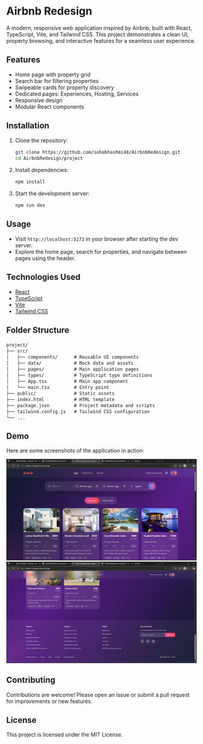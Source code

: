 # Airbnb Redesign

A modern, responsive web application inspired by Airbnb, built with React, TypeScript, Vite, and Tailwind CSS. This project demonstrates a clean UI, property browsing, and interactive features for a seamless user experience.

## Features
- Home page with property grid
- Search bar for filtering properties
- Swipeable cards for property discovery
- Dedicated pages: Experiences, Hosting, Services
- Responsive design
- Modular React components

## Installation
1. Clone the repository:
   ```sh
   git clone https://github.com/sohebhashmi48/AirbnbRedesign.git
   cd AirbnbRedesign/project
   ```
2. Install dependencies:
   ```sh
   npm install
   ```
3. Start the development server:
   ```sh
   npm run dev
   ```

## Usage
- Visit `http://localhost:5173` in your browser after starting the dev server.
- Explore the home page, search for properties, and navigate between pages using the header.

## Technologies Used
- [React](https://react.dev/)
- [TypeScript](https://www.typescriptlang.org/)
- [Vite](https://vitejs.dev/)
- [Tailwind CSS](https://tailwindcss.com/)

## Folder Structure
```
project/
├── src/
│   ├── components/      # Reusable UI components
│   ├── data/            # Mock data and assets
│   ├── pages/           # Main application pages
│   ├── types/           # TypeScript type definitions
│   ├── App.tsx          # Main app component
│   └── main.tsx         # Entry point
├── public/              # Static assets
├── index.html           # HTML template
├── package.json         # Project metadata and scripts
├── tailwind.config.js   # Tailwind CSS configuration
└── ...
```

## Demo

Here are some screenshots of the application in action:

![Home Page Demo](https://raw.githubusercontent.com/sohebhashmi48/AirbnbRedesign/main/dist/assets/image.png)
![Property Grid Demo](dist\assets\ss2.png)

## Contributing
Contributions are welcome! Please open an issue or submit a pull request for improvements or new features.

## License
This project is licensed under the MIT License.
